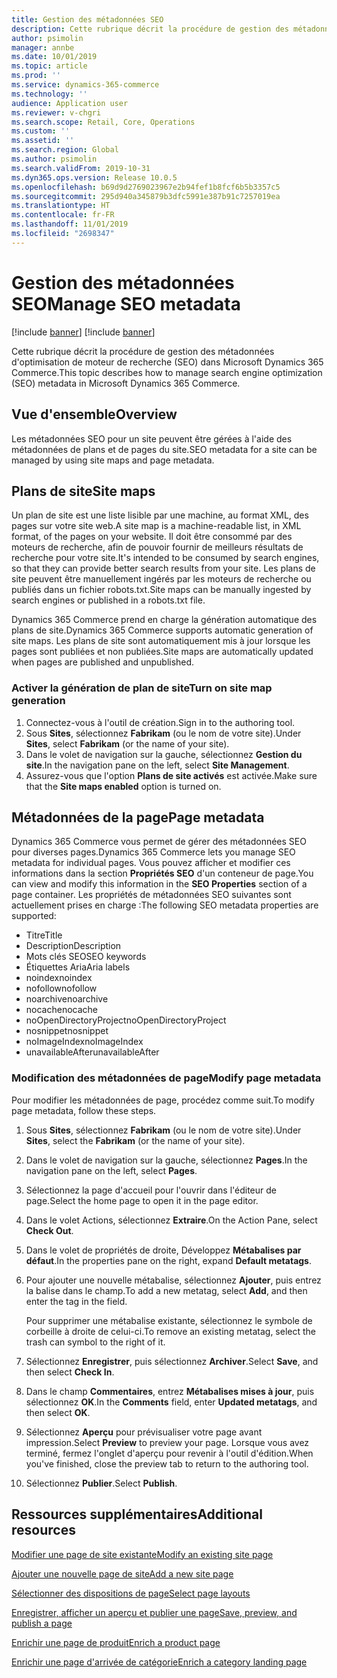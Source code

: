 ```yaml
---
title: Gestion des métadonnées SEO
description: Cette rubrique décrit la procédure de gestion des métadonnées d'optimisation de moteur de recherche (SEO) dans Microsoft Dynamics 365 Commerce.
author: psimolin
manager: annbe
ms.date: 10/01/2019
ms.topic: article
ms.prod: ''
ms.service: dynamics-365-commerce
ms.technology: ''
audience: Application user
ms.reviewer: v-chgri
ms.search.scope: Retail, Core, Operations
ms.custom: ''
ms.assetid: ''
ms.search.region: Global
ms.author: psimolin
ms.search.validFrom: 2019-10-31
ms.dyn365.ops.version: Release 10.0.5
ms.openlocfilehash: b69d9d2769023967e2b94fef1b8fcf6b5b3357c5
ms.sourcegitcommit: 295d940a345879b3dfc5991e387b91c7257019ea
ms.translationtype: HT
ms.contentlocale: fr-FR
ms.lasthandoff: 11/01/2019
ms.locfileid: "2698347"
---
```

# <a name="manage-seo-metadata"></a><span data-ttu-id="c6794-103">Gestion des métadonnées SEO</span><span class="sxs-lookup"><span data-stu-id="c6794-103">Manage SEO metadata</span></span>

[!include [banner](includes/preview-banner.md)]
[!include [banner](includes/banner.md)]

<span data-ttu-id="c6794-104">Cette rubrique décrit la procédure de gestion des métadonnées d'optimisation de moteur de recherche (SEO) dans Microsoft Dynamics 365 Commerce.</span><span class="sxs-lookup"><span data-stu-id="c6794-104">This topic describes how to manage search engine optimization (SEO) metadata in Microsoft Dynamics 365 Commerce.</span></span>

## <a name="overview"></a><span data-ttu-id="c6794-105">Vue d'ensemble</span><span class="sxs-lookup"><span data-stu-id="c6794-105">Overview</span></span>

<span data-ttu-id="c6794-106">Les métadonnées SEO pour un site peuvent être gérées à l'aide des métadonnées de plans et de pages du site.</span><span class="sxs-lookup"><span data-stu-id="c6794-106">SEO metadata for a site can be managed by using site maps and page metadata.</span></span>
    
## <a name="site-maps"></a><span data-ttu-id="c6794-107">Plans de site</span><span class="sxs-lookup"><span data-stu-id="c6794-107">Site maps</span></span>

<span data-ttu-id="c6794-108">Un plan de site est une liste lisible par une machine, au format XML, des pages sur votre site web.</span><span class="sxs-lookup"><span data-stu-id="c6794-108">A site map is a machine-readable list, in XML format, of the pages on your website.</span></span> <span data-ttu-id="c6794-109">Il doit être consommé par des moteurs de recherche, afin de pouvoir fournir de meilleurs résultats de recherche pour votre site.</span><span class="sxs-lookup"><span data-stu-id="c6794-109">It's intended to be consumed by search engines, so that they can provide better search results from your site.</span></span> <span data-ttu-id="c6794-110">Les plans de site peuvent être manuellement ingérés par les moteurs de recherche ou publiés dans un fichier robots.txt.</span><span class="sxs-lookup"><span data-stu-id="c6794-110">Site maps can be manually ingested by search engines or published in a robots.txt file.</span></span>

<span data-ttu-id="c6794-111">Dynamics 365 Commerce prend en charge la génération automatique des plans de site.</span><span class="sxs-lookup"><span data-stu-id="c6794-111">Dynamics 365 Commerce supports automatic generation of site maps.</span></span> <span data-ttu-id="c6794-112">Les plans de site sont automatiquement mis à jour lorsque les pages sont publiées et non publiées.</span><span class="sxs-lookup"><span data-stu-id="c6794-112">Site maps are automatically updated when pages are published and unpublished.</span></span>

### <a name="turn-on-site-map-generation"></a><span data-ttu-id="c6794-113">Activer la génération de plan de site</span><span class="sxs-lookup"><span data-stu-id="c6794-113">Turn on site map generation</span></span>

1. <span data-ttu-id="c6794-114">Connectez-vous à l'outil de création.</span><span class="sxs-lookup"><span data-stu-id="c6794-114">Sign in to the authoring tool.</span></span>
1. <span data-ttu-id="c6794-115">Sous **Sites**, sélectionnez **Fabrikam** (ou le nom de votre site).</span><span class="sxs-lookup"><span data-stu-id="c6794-115">Under **Sites**, select **Fabrikam** (or the name of your site).</span></span>
1. <span data-ttu-id="c6794-116">Dans le volet de navigation sur la gauche, sélectionnez **Gestion du site**.</span><span class="sxs-lookup"><span data-stu-id="c6794-116">In the navigation pane on the left, select **Site Management**.</span></span>
1. <span data-ttu-id="c6794-117">Assurez-vous que l'option **Plans de site activés** est activée.</span><span class="sxs-lookup"><span data-stu-id="c6794-117">Make sure that the **Site maps enabled** option is turned on.</span></span>

## <a name="page-metadata"></a><span data-ttu-id="c6794-118">Métadonnées de la page</span><span class="sxs-lookup"><span data-stu-id="c6794-118">Page metadata</span></span>

<span data-ttu-id="c6794-119">Dynamics 365 Commerce vous permet de gérer des métadonnées SEO pour diverses pages.</span><span class="sxs-lookup"><span data-stu-id="c6794-119">Dynamics 365 Commerce lets you manage SEO metadata for individual pages.</span></span> <span data-ttu-id="c6794-120">Vous pouvez afficher et modifier ces informations dans la section **Propriétés SEO** d'un conteneur de page.</span><span class="sxs-lookup"><span data-stu-id="c6794-120">You can view and modify this information in the **SEO Properties** section of a page container.</span></span> <span data-ttu-id="c6794-121">Les propriétés de métadonnées SEO suivantes sont actuellement prises en charge :</span><span class="sxs-lookup"><span data-stu-id="c6794-121">The following SEO metadata properties are supported:</span></span>

- <span data-ttu-id="c6794-122">Titre</span><span class="sxs-lookup"><span data-stu-id="c6794-122">Title</span></span>
- <span data-ttu-id="c6794-123">Description</span><span class="sxs-lookup"><span data-stu-id="c6794-123">Description</span></span>
- <span data-ttu-id="c6794-124">Mots clés SEO</span><span class="sxs-lookup"><span data-stu-id="c6794-124">SEO keywords</span></span>
- <span data-ttu-id="c6794-125">Étiquettes Aria</span><span class="sxs-lookup"><span data-stu-id="c6794-125">Aria labels</span></span>
- <span data-ttu-id="c6794-126">noindex</span><span class="sxs-lookup"><span data-stu-id="c6794-126">noindex</span></span>
- <span data-ttu-id="c6794-127">nofollow</span><span class="sxs-lookup"><span data-stu-id="c6794-127">nofollow</span></span>
- <span data-ttu-id="c6794-128">noarchive</span><span class="sxs-lookup"><span data-stu-id="c6794-128">noarchive</span></span>
- <span data-ttu-id="c6794-129">nocache</span><span class="sxs-lookup"><span data-stu-id="c6794-129">nocache</span></span>
- <span data-ttu-id="c6794-130">noOpenDirectoryProject</span><span class="sxs-lookup"><span data-stu-id="c6794-130">noOpenDirectoryProject</span></span>
- <span data-ttu-id="c6794-131">nosnippet</span><span class="sxs-lookup"><span data-stu-id="c6794-131">nosnippet</span></span>
- <span data-ttu-id="c6794-132">noImageIndex</span><span class="sxs-lookup"><span data-stu-id="c6794-132">noImageIndex</span></span>
- <span data-ttu-id="c6794-133">unavailableAfter</span><span class="sxs-lookup"><span data-stu-id="c6794-133">unavailableAfter</span></span>

### <a name="modify-page-metadata"></a><span data-ttu-id="c6794-134">Modification des métadonnées de page</span><span class="sxs-lookup"><span data-stu-id="c6794-134">Modify page metadata</span></span>

<span data-ttu-id="c6794-135">Pour modifier les métadonnées de page, procédez comme suit.</span><span class="sxs-lookup"><span data-stu-id="c6794-135">To modify page metadata, follow these steps.</span></span>

1. <span data-ttu-id="c6794-136">Sous **Sites**, sélectionnez **Fabrikam** (ou le nom de votre site).</span><span class="sxs-lookup"><span data-stu-id="c6794-136">Under **Sites**, select the **Fabrikam** (or the name of your site).</span></span>
1. <span data-ttu-id="c6794-137">Dans le volet de navigation sur la gauche, sélectionnez **Pages**.</span><span class="sxs-lookup"><span data-stu-id="c6794-137">In the navigation pane on the left, select **Pages**.</span></span>
1. <span data-ttu-id="c6794-138">Sélectionnez la page d'accueil pour l'ouvrir dans l'éditeur de page.</span><span class="sxs-lookup"><span data-stu-id="c6794-138">Select the home page to open it in the page editor.</span></span>
1. <span data-ttu-id="c6794-139">Dans le volet Actions, sélectionnez **Extraire**.</span><span class="sxs-lookup"><span data-stu-id="c6794-139">On the Action Pane, select **Check Out**.</span></span>
1. <span data-ttu-id="c6794-140">Dans le volet de propriétés de droite, Développez **Métabalises par défaut**.</span><span class="sxs-lookup"><span data-stu-id="c6794-140">In the properties pane on the right, expand **Default metatags**.</span></span>
1. <span data-ttu-id="c6794-141">Pour ajouter une nouvelle métabalise, sélectionnez **Ajouter**, puis entrez la balise dans le champ.</span><span class="sxs-lookup"><span data-stu-id="c6794-141">To add a new metatag, select **Add**, and then enter the tag in the field.</span></span>

    <span data-ttu-id="c6794-142">Pour supprimer une métabalise existante, sélectionnez le symbole de corbeille à droite de celui-ci.</span><span class="sxs-lookup"><span data-stu-id="c6794-142">To remove an existing metatag, select the trash can symbol to the right of it.</span></span>

1. <span data-ttu-id="c6794-143">Sélectionnez **Enregistrer**, puis sélectionnez **Archiver**.</span><span class="sxs-lookup"><span data-stu-id="c6794-143">Select **Save**, and then select **Check In**.</span></span>
1. <span data-ttu-id="c6794-144">Dans le champ **Commentaires**, entrez **Métabalises mises à jour**, puis sélectionnez **OK**.</span><span class="sxs-lookup"><span data-stu-id="c6794-144">In the **Comments** field, enter **Updated metatags**, and then select **OK**.</span></span>
1. <span data-ttu-id="c6794-145">Sélectionnez **Aperçu** pour prévisualiser votre page avant impression.</span><span class="sxs-lookup"><span data-stu-id="c6794-145">Select **Preview** to preview your page.</span></span> <span data-ttu-id="c6794-146">Lorsque vous avez terminé, fermez l'onglet d'aperçu pour revenir à l'outil d'édition.</span><span class="sxs-lookup"><span data-stu-id="c6794-146">When you've finished, close the preview tab to return to the authoring tool.</span></span>
1. <span data-ttu-id="c6794-147">Sélectionnez **Publier**.</span><span class="sxs-lookup"><span data-stu-id="c6794-147">Select **Publish**.</span></span>

## <a name="additional-resources"></a><span data-ttu-id="c6794-148">Ressources supplémentaires</span><span class="sxs-lookup"><span data-stu-id="c6794-148">Additional resources</span></span>

[<span data-ttu-id="c6794-149">Modifier une page de site existante</span><span class="sxs-lookup"><span data-stu-id="c6794-149">Modify an existing site page</span></span>](modify-existing-page.md)

[<span data-ttu-id="c6794-150">Ajouter une nouvelle page de site</span><span class="sxs-lookup"><span data-stu-id="c6794-150">Add a new site page</span></span>](add-new-page.md)

[<span data-ttu-id="c6794-151">Sélectionner des dispositions de page</span><span class="sxs-lookup"><span data-stu-id="c6794-151">Select page layouts</span></span>](select-page-layouts.md)

[<span data-ttu-id="c6794-152">Enregistrer, afficher un aperçu et publier une page</span><span class="sxs-lookup"><span data-stu-id="c6794-152">Save, preview, and publish a page</span></span>](save-preview-publish-page.md)

[<span data-ttu-id="c6794-153">Enrichir une page de produit</span><span class="sxs-lookup"><span data-stu-id="c6794-153">Enrich a product page</span></span>](enrich-product-page.md)

[<span data-ttu-id="c6794-154">Enrichir une page d'arrivée de catégorie</span><span class="sxs-lookup"><span data-stu-id="c6794-154">Enrich a category landing page</span></span>](enrich-category-page.md)

